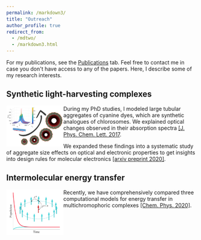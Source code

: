 ```yaml
---
permalink: /markdown3/
title: "Outreach"
author_profile: true
redirect_from: 
  - /mdtwo/
  - /markdown3.html
---
```


For my publications, see the [Publications](https://scholar.google.com/citations?user=y-6o3X0AAAAJ) tab. Feel free to contact me in case you don't have access to any of the papers. Here, I describe some of my research interests.


## Synthetic light-harvesting complexes

<div style="width:100%;">
    <div style="float:left;width:30%;"><img src="../images/research_delocalization.png" /></div>
    <div style="float:none;"> During my PhD studies, I modeled large tubular aggregates of cyanine dyes, which are synthetic analogues of chlorosomes. We explained optical changes observed in their absorption spectra <a href="https://pubs.acs.org/doi/abs/10.1021/acs.jpclett.7b00967">[J. Phys. Chem. Lett. 2017</a>. 

We expanded these findings into a systematic study of aggregate size effects on optical and electronic properties to get insights into design rules for molecular electronics <a href="https://arxiv.org/abs/2003.10355">[arxiv preprint 2020]</a>. </div>
</div>



## Intermolecular energy transfer

<div style="width:100%;">
    <div style="float:left;width:30%;"><img src="../images/research_exciton_dynamics.png" /></div>
    <div style="float:none;"> Recently, we have comprehensively compared three computational models for energy transfer in multichromophoric complexes <a href="https://www.sciencedirect.com/science/article/pii/S0301010419305968">[Chem. Phys. 2020]</a>. </div>
</div>

